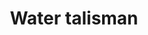 ---
layout: item
title: Water talisman
item-id: 1444
datatable: true
id: 1444
name: "Water talisman"
members: false
lowalch: 1
highalch: 2
examine: "A mysterious power emanates from the talisman..."
monsters:
  - id: 478
    name: "Big frog"
    members: true
    combat_level: 24
    wiki_url: "https://oldschool.runescape.wiki/w/Big_frog#Level_24"
    drops:
      - quantity: "1"
        rarity: 0.0078125
        drop_requirements: null
  - id: 492
    name: "Cave kraken"
    members: true
    combat_level: 127
    wiki_url: "https://oldschool.runescape.wiki/w/Cave_kraken"
    drops:
      - quantity: "1"
        rarity: 0.02
        drop_requirements: null
  - id: 510
    name: "Dark wizard"
    members: false
    combat_level: 20
    wiki_url: "https://oldschool.runescape.wiki/w/Dark_wizard#Level_20"
    drops:
      - quantity: "1"
        rarity: 0.0078125
        drop_requirements: null
  - id: 512
    name: "Dark wizard"
    members: false
    combat_level: 7
    wiki_url: "https://oldschool.runescape.wiki/w/Dark_wizard#Level_7"
    drops:
      - quantity: "1"
        rarity: 0.0078125
        drop_requirements: null
  - id: 1557
    name: "Water wizard"
    members: false
    combat_level: 13
    wiki_url: "https://oldschool.runescape.wiki/w/Water_wizard"
    drops:
      - quantity: "1"
        rarity: 0.05
        drop_requirements: null
  - id: 2056
    name: "Dark wizard"
    members: true
    combat_level: 23
    wiki_url: "https://oldschool.runescape.wiki/w/Dark_wizard#Level_23"
    drops:
      - quantity: "1"
        rarity: 0.0078125
        drop_requirements: null
  - id: 2057
    name: "Dark wizard"
    members: true
    combat_level: 22
    wiki_url: "https://oldschool.runescape.wiki/w/Dark_wizard#Level_22"
    drops:
      - quantity: "1"
        rarity: 0.0078125
        drop_requirements: null
  - id: 2058
    name: "Dark wizard"
    members: true
    combat_level: 11
    wiki_url: "https://oldschool.runescape.wiki/w/Dark_wizard#Level_11"
    drops:
      - quantity: "1"
        rarity: 0.0078125
        drop_requirements: null
  - id: 2259
    name: "Dagannoth"
    members: true
    combat_level: 88
    wiki_url: "https://oldschool.runescape.wiki/w/Dagannoth_(Waterbirth_Island)#Level_88"
    drops:
      - quantity: "1"
        rarity: 0.004464285714285714
        drop_requirements: null
  - id: 2261
    name: "Giant Rock Crab"
    members: true
    combat_level: 137
    wiki_url: "https://oldschool.runescape.wiki/w/Giant_Rock_Crab"
    drops:
      - quantity: "1"
        rarity: 0.011160714285714284
        drop_requirements: null
  - id: 2265
    name: "Dagannoth Supreme"
    members: true
    combat_level: 303
    wiki_url: "https://oldschool.runescape.wiki/w/Dagannoth_Supreme"
    drops:
      - quantity: "1"
        rarity: 0.0011160714285714285
        drop_requirements: null
  - id: 2266
    name: "Dagannoth Prime"
    members: true
    combat_level: 303
    wiki_url: "https://oldschool.runescape.wiki/w/Dagannoth_Prime"
    drops:
      - quantity: "1-76"
        rarity: 0.0546875
        drop_requirements: null
      - quantity: "1"
        rarity: 0.0011160714285714285
        drop_requirements: null
  - id: 2267
    name: "Dagannoth Rex"
    members: true
    combat_level: 303
    wiki_url: "https://oldschool.runescape.wiki/w/Dagannoth_Rex"
    drops:
      - quantity: "1"
        rarity: 0.0011160714285714285
        drop_requirements: null
  - id: 2584
    name: "Abyssal leech"
    members: true
    combat_level: 41
    wiki_url: "https://oldschool.runescape.wiki/w/Abyssal_leech"
    drops:
      - quantity: "1"
        rarity: 0.01953125
        drop_requirements: null
  - id: 2585
    name: "Abyssal guardian"
    members: true
    combat_level: 59
    wiki_url: "https://oldschool.runescape.wiki/w/Abyssal_guardian"
    drops:
      - quantity: "1"
        rarity: 0.01953125
        drop_requirements: null
  - id: 2586
    name: "Abyssal walker"
    members: true
    combat_level: 81
    wiki_url: "https://oldschool.runescape.wiki/w/Abyssal_walker"
    drops:
      - quantity: "1"
        rarity: 0.01953125
        drop_requirements: null
  - id: 2916
    name: "Waterfiend"
    members: true
    combat_level: 115
    wiki_url: "https://oldschool.runescape.wiki/w/Waterfiend"
    drops:
      - quantity: "1"
        rarity: 0.03125
        drop_requirements: null
  - id: 3184
    name: "Dagannoth spawn"
    members: true
    combat_level: 42
    wiki_url: "https://oldschool.runescape.wiki/w/Dagannoth_spawn"
    drops:
      - quantity: "1"
        rarity: 0.078125
        drop_requirements: null
  - id: 3185
    name: "Dagannoth"
    members: true
    combat_level: 90
    wiki_url: "https://oldschool.runescape.wiki/w/Dagannoth_(Waterbirth_Island)#Level_90"
    drops:
      - quantity: "1"
        rarity: 0.004464285714285714
        drop_requirements: null
  - id: 3257
    name: "Wizard"
    members: false
    combat_level: 9
    wiki_url: "https://oldschool.runescape.wiki/w/Wizard"
    drops:
      - quantity: "1"
        rarity: 0.0234375
        drop_requirements: null
  - id: 4501
    name: "Brine rat"
    members: true
    combat_level: 70
    wiki_url: "https://oldschool.runescape.wiki/w/Brine_rat"
    drops:
      - quantity: "1"
        rarity: 0.0234375
        drop_requirements: null
  - id: 5886
    name: "Abyssal Sire"
    members: true
    combat_level: 350
    wiki_url: "https://oldschool.runescape.wiki/w/Abyssal_Sire#Phase_1"
    drops:
      - quantity: "1"
        rarity: 0.003083247687564234
        drop_requirements: null
  - id: 5938
    name: "Wallasalki"
    members: true
    combat_level: 98
    wiki_url: "https://oldschool.runescape.wiki/w/Wallasalki"
    drops:
      - quantity: "1"
        rarity: 0.008928571428571428
        drop_requirements: null
  - id: 5944
    name: "Rock lobster"
    members: true
    combat_level: 127
    wiki_url: "https://oldschool.runescape.wiki/w/Rock_lobster"
    drops:
      - quantity: "1"
        rarity: 0.004464285714285714
        drop_requirements: null
  - id: 7266
    name: "King Sand Crab"
    members: true
    combat_level: 107
    wiki_url: "https://oldschool.runescape.wiki/w/King_Sand_Crab#Active"
    drops:
      - quantity: "1"
        rarity: 0.011160714285714284
        drop_requirements: null
  - id: 8701
    name: "Big frog"
    members: false
    combat_level: 10
    wiki_url: "https://oldschool.runescape.wiki/w/Big_frog#Level_10"
    drops:
      - quantity: "1"
        rarity: 0.0078125
        drop_requirements: null
---